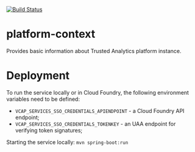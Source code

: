 [![Build Status](https://travis-ci.org/trustedanalytics/platform-context.svg?branch=master)](https://travis-ci.org/trustedanalytics/platform-context)

# platform-context
Provides basic information about Trusted Analytics platform instance.

# Deployment
To run the service locally or in Cloud Foundry, the following environment variables need to be defined:

* `VCAP_SERVICES_SSO_CREDENTIALS_APIENDPOINT` - a Cloud Foundry API endpoint;
* `VCAP_SERVICES_SSO_CREDENTIALS_TOKENKEY` - an UAA endpoint for verifying token signatures;

Starting the service locally:
`mvn spring-boot:run`

